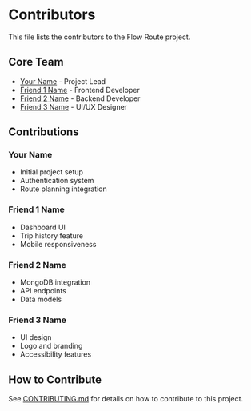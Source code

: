 # Contributors

This file lists the contributors to the Flow Route project.

## Core Team

- [Your Name](https://github.com/your-username) - Project Lead
- [Friend 1 Name](https://github.com/friend1-username) - Frontend Developer
- [Friend 2 Name](https://github.com/friend2-username) - Backend Developer
- [Friend 3 Name](https://github.com/friend3-username) - UI/UX Designer

## Contributions

### Your Name
- Initial project setup
- Authentication system
- Route planning integration

### Friend 1 Name
- Dashboard UI
- Trip history feature
- Mobile responsiveness

### Friend 2 Name
- MongoDB integration
- API endpoints
- Data models

### Friend 3 Name
- UI design
- Logo and branding
- Accessibility features

## How to Contribute

See [CONTRIBUTING.md](CONTRIBUTING.md) for details on how to contribute to this project.
